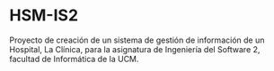 # HSM-IS2
Proyecto de creación de un sistema de gestión de información de un Hospital, La Clínica, para la asignatura de Ingeniería del Software 2, facultad de Informática de la UCM.
